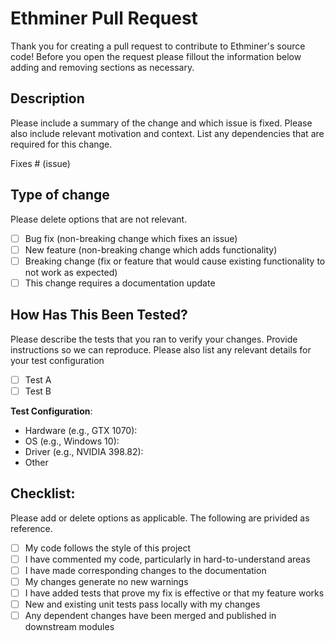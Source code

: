 # Ethminer Pull Request

Thank you for creating a pull request to contribute to Ethminer's source code! Before you open the request please fillout the information below adding and removing sections as necessary.

## Description

Please include a summary of the change and which issue is fixed. Please also include relevant motivation and context. List any dependencies that are required for this change.

Fixes # (issue)

## Type of change

Please delete options that are not relevant.

- [ ] Bug fix (non-breaking change which fixes an issue)
- [ ] New feature (non-breaking change which adds functionality)
- [ ] Breaking change (fix or feature that would cause existing functionality to not work as expected)
- [ ] This change requires a documentation update

## How Has This Been Tested?

Please describe the tests that you ran to verify your changes. Provide instructions so we can reproduce. Please also list any relevant details for your test configuration

- [ ] Test A
- [ ] Test B

**Test Configuration**:
* Hardware (e.g., GTX 1070):
* OS (e.g., Windows 10):
* Driver (e.g., NVIDIA 398.82):
* Other

## Checklist:

Please add or delete options as applicable. The following are privided as reference.

- [ ] My code follows the style of this project
- [ ] I have commented my code, particularly in hard-to-understand areas
- [ ] I have made corresponding changes to the documentation
- [ ] My changes generate no new warnings
- [ ] I have added tests that prove my fix is effective or that my feature works
- [ ] New and existing unit tests pass locally with my changes
- [ ] Any dependent changes have been merged and published in downstream modules
